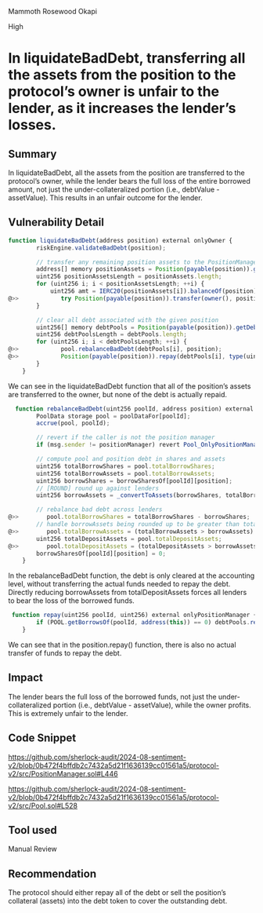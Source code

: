 Mammoth Rosewood Okapi

High

# In liquidateBadDebt, transferring all the assets from the position to the protocol’s owner is unfair to the lender, as it increases the lender’s losses.

## Summary
In liquidateBadDebt, all the assets from the position are transferred to the protocol’s owner, while the lender bears the full loss of the entire borrowed amount, not just the under-collateralized portion (i.e., debtValue - assetValue). This results in an unfair outcome for the lender.

## Vulnerability Detail
```javascript
function liquidateBadDebt(address position) external onlyOwner {
        riskEngine.validateBadDebt(position);

        // transfer any remaining position assets to the PositionManager owner
        address[] memory positionAssets = Position(payable(position)).getPositionAssets();
        uint256 positionAssetsLength = positionAssets.length;
        for (uint256 i; i < positionAssetsLength; ++i) {
            uint256 amt = IERC20(positionAssets[i]).balanceOf(position);
@>>            try Position(payable(position)).transfer(owner(), positionAssets[i], amt) { } catch { }
        }

        // clear all debt associated with the given position
        uint256[] memory debtPools = Position(payable(position)).getDebtPools();
        uint256 debtPoolsLength = debtPools.length;
        for (uint256 i; i < debtPoolsLength; ++i) {
@>>            pool.rebalanceBadDebt(debtPools[i], position);
@>>            Position(payable(position)).repay(debtPools[i], type(uint256).max);
        }
    }
```
We can see in the liquidateBadDebt function that all of the position’s assets are transferred to the owner, but none of the debt is actually repaid.
```javascript
  function rebalanceBadDebt(uint256 poolId, address position) external {
        PoolData storage pool = poolDataFor[poolId];
        accrue(pool, poolId);

        // revert if the caller is not the position manager
        if (msg.sender != positionManager) revert Pool_OnlyPositionManager(poolId, msg.sender);

        // compute pool and position debt in shares and assets
        uint256 totalBorrowShares = pool.totalBorrowShares;
        uint256 totalBorrowAssets = pool.totalBorrowAssets;
        uint256 borrowShares = borrowSharesOf[poolId][position];
        // [ROUND] round up against lenders
        uint256 borrowAssets = _convertToAssets(borrowShares, totalBorrowAssets, totalBorrowShares, Math.Rounding.Up);

        // rebalance bad debt across lenders
@>>        pool.totalBorrowShares = totalBorrowShares - borrowShares;
        // handle borrowAssets being rounded up to be greater than totalBorrowAssets
@>>        pool.totalBorrowAssets = (totalBorrowAssets > borrowAssets) ? totalBorrowAssets - borrowAssets : 0;
        uint256 totalDepositAssets = pool.totalDepositAssets;
@>>        pool.totalDepositAssets = (totalDepositAssets > borrowAssets) ? totalDepositAssets - borrowAssets : 0;
        borrowSharesOf[poolId][position] = 0;
    }
```
In the rebalanceBadDebt function, the debt is only cleared at the accounting level, without transferring the actual funds needed to repay the debt. Directly reducing borrowAssets from totalDepositAssets forces all lenders to bear the loss of the borrowed funds.

```javascript
 function repay(uint256 poolId, uint256) external onlyPositionManager {
        if (POOL.getBorrowsOf(poolId, address(this)) == 0) debtPools.remove(poolId);
    }
```
We can see that in the position.repay() function, there is also no actual transfer of funds to repay the debt.
## Impact
The lender bears the full loss of the borrowed funds, not just the under-collateralized portion (i.e., debtValue - assetValue), while the owner profits. This is extremely unfair to the lender.
## Code Snippet
https://github.com/sherlock-audit/2024-08-sentiment-v2/blob/0b472f4bffdb2c7432a5d21f1636139cc01561a5/protocol-v2/src/PositionManager.sol#L446

https://github.com/sherlock-audit/2024-08-sentiment-v2/blob/0b472f4bffdb2c7432a5d21f1636139cc01561a5/protocol-v2/src/Pool.sol#L528
## Tool used

Manual Review

## Recommendation
The protocol should either repay all of the debt or sell the position’s collateral (assets) into the debt token to cover the outstanding debt.